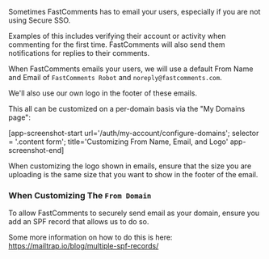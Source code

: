 Sometimes FastComments has to email your users, especially if you are not using Secure SSO.

Examples of this includes verifying their account or activity when commenting for the first time. FastComments
will also send them notifications for replies to their comments.

When FastComments emails your users, we will use a default From Name and Email of `FastComments Robot` and `noreply@fastcomments.com`.

We'll also use our own logo in the footer of these emails.

This all can be customized on a per-domain basis via the "My Domains page":

[app-screenshot-start url='/auth/my-account/configure-domains'; selector = '.content form'; title='Customizing From Name, Email, and Logo' app-screenshot-end]

When customizing the logo shown in emails, ensure that the size you are uploading is the same size that you want to show in the footer of the email.

### When Customizing The `From Domain`

To allow FastComments to securely send email as your domain, ensure you add an SPF record that allows us to do so.

Some more information on how to do this is here: https://mailtrap.io/blog/multiple-spf-records/
